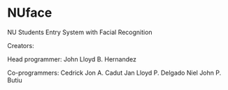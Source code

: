 # NUface
NU Students Entry System with Facial Recognition

Creators:

Head programmer: 
John Lloyd B. Hernandez

Co-programmers: 
Cedrick Jon A. Cadut
Jan Lloyd P. Delgado
Niel John P. Butiu


